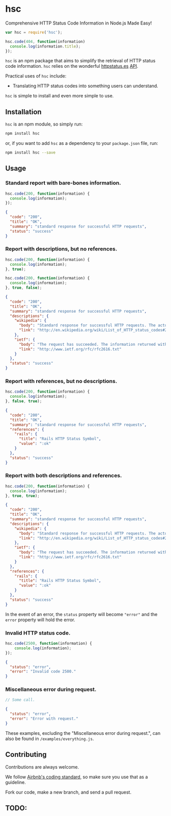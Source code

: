 # hsc
Comprehensive HTTP Status Code Information in Node.js Made Easy!

```js
var hsc = require('hsc');

hsc.code(404, function(information)
  console.log(information.title);
});
```

`hsc` is an npm package that aims to simplify the retrieval of HTTP status code information. `hsc` relies on the wonderful [httpstatus.es](http://httpstatus.es/) [API](https://github.com/citricsquid/httpstatus.es).

Practical uses of `hsc` include:
* Translating HTTP status codes into something users can understand.

`hsc` is simple to install and even more simple to use.

## Installation
`hsc` is an npm module, so simply run:

```bash
npm install hsc
```

or, if you want to add `hsc` as a dependency to your `package.json` file, run:

```bash
npm install hsc --save
```

## Usage
### Standard report with bare-bones information.
```js
hsc.code(200, function(information) {
  console.log(information);
});
```

```json
{
  "code": "200",
  "title": "OK",
  "summary": "standard response for successful HTTP requests",
  "status": "success"
}
```

### Report with descriptions, but no references.
```js
hsc.code(200, function(information) {
  console.log(information);
}, true);

hsc.code(200, function(information) {
  console.log(information);
}, true, false);
```

```json
{
  "code": "200",
  "title": "OK",
  "summary": "standard response for successful HTTP requests",
  "descriptions": {
    "wikipedia": {
      "body": "Standard response for successful HTTP requests. The actual response will depend on the request method used. In a GET request, the response will contain an entity corresponding to the requested resource. In a POST request the response will contain an entity describing or containing the result of the action.",
      "link": "http://en.wikipedia.org/wiki/List_of_HTTP_status_codes#200"
    },
    "ietf": {
      "body": "The request has succeeded. The information returned with the response is dependent on the method used in the request, for example: GET an entity corresponding to the requested resource is sent in the response; HEAD the entity-header fields corresponding to the requested resource are sent in the response without any message-body; POST an entity describing or containing the result of the action;",
      "link": "http://www.ietf.org/rfc/rfc2616.txt"
    }
  },
  "status": "success"
}
```

### Report with references, but no descriptions.
```js
hsc.code(200, function(information) {
  console.log(information);
}, false, true);
```
```json
{
  "code": "200",
  "title": "OK",
  "summary": "standard response for successful HTTP requests",
  "references": {
    "rails": {
      "title": "Rails HTTP Status Symbol",
      "value": ":ok"
    }
  },
  "status": "success"
}
```

### Report with both descriptions and references.
```js
hsc.code(200, function(information) {
  console.log(information);
}, true, true);
```

```json
{
  "code": "200",
  "title": "OK",
  "summary": "standard response for successful HTTP requests",
  "descriptions": {
    "wikipedia": {
      "body": "Standard response for successful HTTP requests. The actual response will depend on the request method used. In a GET request, the response will contain an entity corresponding to the requested resource. In a POST request the response will contain an entity describing or containing the result of the action.",
      "link": "http://en.wikipedia.org/wiki/List_of_HTTP_status_codes#200"
    },
    "ietf": {
      "body": "The request has succeeded. The information returned with the response is dependent on the method used in the request, for example: GET an entity corresponding to the requested resource is sent in the response; HEAD the entity-header fields corresponding to the requested resource are sent in the response without any message-body; POST an entity describing or containing the result of the action;",
      "link": "http://www.ietf.org/rfc/rfc2616.txt"
    }
  },
  "references": {
    "rails": {
      "title": "Rails HTTP Status Symbol",
      "value": ":ok"
    }
  },
  "status": "success"
}
```

In the event of an error, the `status` property will become `"error"` and the `error` property will hold the error.

### Invalid HTTP status code.
```js
hsc.code(2500, function(information) {
	console.log(information);
});
```

```json
{
  "status": "error",
  "error": "Invalid code 2500."
}
```

### Miscellaneous error during request.
```js
// Some call.
```

```json
{
  "status": "error",
  "error": "Error with request."
}
```

These examples, excluding the "Miscellaneous error during request.", can also be found in `/examples/everything.js`.

## Contributing
Contributions are always welcome.

We follow [Airbnb's coding standard](https://github.com/airbnb/javascript), so make sure you use that as a guideline.

Fork our code, make a new branch, and send a pull request.

## TODO:
